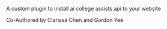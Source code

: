 A custom plugin to install ai college assists api to your website

Co-Authored by Clarissa Chen and Gordon Yee
